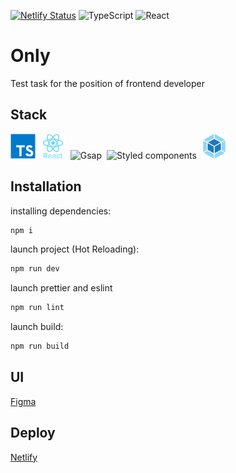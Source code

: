 [![Netlify Status](https://api.netlify.com/api/v1/badges/6d006e73-a73a-4130-9006-d4f26b57fdbb/deploy-status)](https://app.netlify.com/sites/lovely-fairy-2e36b7/deploys)
![TypeScript](https://img.shields.io/badge/TypeScript-007ACC?style=flat&logo=typescript&logoColor=white) ![React](https://img.shields.io/badge/React-18.2-blue.svg?logo=react)

# Only

Test task for the position of frontend developer

## Stack

<div>
  <img src="https://github.com/devicons/devicon/blob/master/icons/typescript/typescript-original.svg" title="TypeScript" alt="TypeScript" width="40" height="40"/>&nbsp;
  <img src="https://github.com/devicons/devicon/blob/master/icons/react/react-original-wordmark.svg" title="React" alt="React" width="40" height="40"/>&nbsp;
  <img src="https://cdn.worldvectorlogo.com/logos/gsap-greensock.svg" title="Gsap" alt="Gsap" width="40"/>&nbsp;
  <img src="https://avatars.githubusercontent.com/u/20658825?s=200&v=4" title="Styled components" alt="Styled components " width="40" height="40"/>&nbsp;
  <img src="https://github.com/devicons/devicon/blob/master/icons/webpack/webpack-original.svg" title="Webpack" alt="Webpack" width="40" height="40"/>&nbsp;
  
</div>

## Installation

installing dependencies:

```bash
npm i
```

launch project (Hot Reloading):

```bash
npm run dev
```

launch prettier and eslint
```bash
npm run lint
```

launch build:

```bash
npm run build
```

## UI

[Figma](https://www.figma.com/file/YXCbNT4Jf9INk62BKTZw1z/%D0%A2%D0%B5%D1%81%D1%82%D0%BE%D0%B2%D0%BE%D0%B5-%D0%B7%D0%B0%D0%B4%D0%B0%D0%BD%D0%B8%D0%B5?type=design&node-id=0-1&mode=design)

## Deploy
[Netlify](https://lovely-fairy-2e36b7.netlify.app/)


